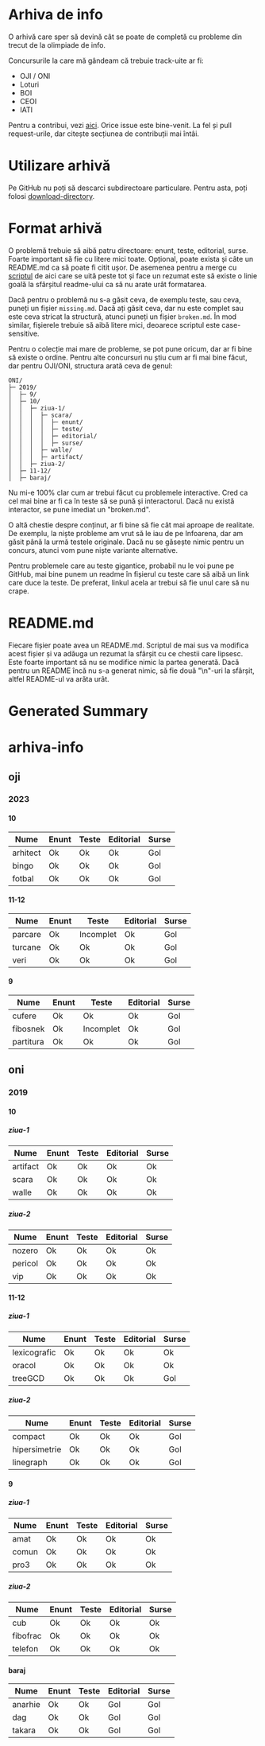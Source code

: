 # Arhiva de info

O arhivă care sper să devină cât se poate de completă cu probleme din trecut de la olimpiade 
de info.

Concursurile la care mă gândeam că trebuie track-uite ar fi:

* OJI / ONI
* Loturi
* BOI
* CEOI
* IATI

Pentru a contribui, vezi [aici](CONTRIBUTING.md). Orice issue este bine-venit. La fel și pull request-urile, dar citește secțiunea de contribuții mai întâi.

# Utilizare arhivă

Pe GitHub nu poți să descarci subdirectoare particulare. Pentru asta, poți folosi [download-directory](https://download-directory.github.io/).

# Format arhivă

O problemă trebuie să aibă patru directoare: enunt, teste, editorial, surse. Foarte important să
fie cu litere mici toate. Opțional, poate exista și câte un README.md ca să poate fi citit ușor. De asemenea pentru a merge cu 
[scriptul](https://github.com/tincaMatei/arhiva-info-summary) de aici care se uită peste tot și face un rezumat este să existe 
o linie goală la sfârșitul readme-ului ca să nu arate urât formatarea.

Dacă pentru o problemă nu s-a găsit ceva, de exemplu teste, sau ceva, puneți un fișier `missing.md`. Dacă ați găsit ceva, dar
nu este complet sau este ceva stricat la structură, atunci puneți un fișier `broken.md`.
În mod similar, fișierele trebuie să aibă litere mici, deoarece scriptul este case-sensitive.

Pentru o colecție mai mare de probleme, se pot pune oricum, dar ar fi bine să existe o ordine. Pentru
alte concursuri nu știu cum ar fi mai bine făcut, dar pentru OJI/ONI, structura arată ceva de genul:

```
ONI/
├─ 2019/
│  ├─ 9/
│  ├─ 10/
│  │  ├─ ziua-1/
│  │  │  ├─ scara/
│  │  │  │  ├─ enunt/
│  │  │  │  ├─ teste/
│  │  │  │  ├─ editorial/
│  │  │  │  ├─ surse/
│  │  │  ├─ walle/
│  │  │  ├─ artifact/
│  │  ├─ ziua-2/
│  ├─ 11-12/
│  ├─ baraj/
```

Nu mi-e 100% clar cum ar trebui făcut cu problemele interactive. Cred ca cel mai bine ar fi ca în 
teste să se pună și interactorul. Dacă nu există interactor, se pune imediat un "broken.md".

O altă chestie despre conținut, ar fi bine să fie cât mai aproape de realitate. De exemplu, 
la niște probleme am vrut să le iau de pe Infoarena, dar am găsit până la urmă testele originale.
Dacă nu se găsește nimic pentru un concurs, atunci vom pune niște variante alternative.

Pentru problemele care au teste gigantice, probabil nu le voi pune pe GitHub, mai bine punem un 
readme în fișierul cu teste care să aibă un link care duce la teste. De preferat, linkul acela 
ar trebui să fie unul care să nu crape.

# README.md

Fiecare fișier poate avea un README.md. Scriptul de mai sus va modifica acest fișier și va adăuga
un rezumat la sfârșit cu ce chestii care lipsesc. Este foarte important să nu se modifice nimic la partea
generată. Dacă pentru un README încă nu s-a generat nimic, să fie două "\n"-uri la sfârșit, altfel
README-ul va arăta urât.

# Generated Summary

# arhiva-info

## oji

### 2023

#### 10

| Nume | Enunt | Teste | Editorial | Surse |
| ---- | ----- | ----- | --------- | ----- |
| arhitect | Ok | Ok | Ok | Gol |
| bingo | Ok | Ok | Ok | Gol |
| fotbal | Ok | Ok | Ok | Gol |

#### 11-12

| Nume | Enunt | Teste | Editorial | Surse |
| ---- | ----- | ----- | --------- | ----- |
| parcare | Ok | Incomplet | Ok | Gol |
| turcane | Ok | Ok | Ok | Gol |
| veri | Ok | Ok | Ok | Gol |

#### 9

| Nume | Enunt | Teste | Editorial | Surse |
| ---- | ----- | ----- | --------- | ----- |
| cufere | Ok | Ok | Ok | Gol |
| fibosnek | Ok | Incomplet | Ok | Gol |
| partitura | Ok | Ok | Ok | Gol |

## oni

### 2019

#### 10

##### ziua-1

| Nume | Enunt | Teste | Editorial | Surse |
| ---- | ----- | ----- | --------- | ----- |
| artifact | Ok | Ok | Ok | Ok |
| scara | Ok | Ok | Ok | Ok |
| walle | Ok | Ok | Ok | Ok |

##### ziua-2

| Nume | Enunt | Teste | Editorial | Surse |
| ---- | ----- | ----- | --------- | ----- |
| nozero | Ok | Ok | Ok | Ok |
| pericol | Ok | Ok | Ok | Ok |
| vip | Ok | Ok | Ok | Ok |

#### 11-12

##### ziua-1

| Nume | Enunt | Teste | Editorial | Surse |
| ---- | ----- | ----- | --------- | ----- |
| lexicografic | Ok | Ok | Ok | Ok |
| oracol | Ok | Ok | Ok | Ok |
| treeGCD | Ok | Ok | Ok | Gol |

##### ziua-2

| Nume | Enunt | Teste | Editorial | Surse |
| ---- | ----- | ----- | --------- | ----- |
| compact | Ok | Ok | Ok | Gol |
| hipersimetrie | Ok | Ok | Ok | Gol |
| linegraph | Ok | Ok | Ok | Gol |

#### 9

##### ziua-1

| Nume | Enunt | Teste | Editorial | Surse |
| ---- | ----- | ----- | --------- | ----- |
| amat | Ok | Ok | Ok | Ok |
| comun | Ok | Ok | Ok | Ok |
| pro3 | Ok | Ok | Ok | Ok |

##### ziua-2

| Nume | Enunt | Teste | Editorial | Surse |
| ---- | ----- | ----- | --------- | ----- |
| cub | Ok | Ok | Ok | Ok |
| fibofrac | Ok | Ok | Ok | Ok |
| telefon | Ok | Ok | Ok | Ok |

#### baraj

| Nume | Enunt | Teste | Editorial | Surse |
| ---- | ----- | ----- | --------- | ----- |
| anarhie | Ok | Ok | Gol | Gol |
| dag | Ok | Ok | Gol | Gol |
| takara | Ok | Ok | Gol | Gol |
